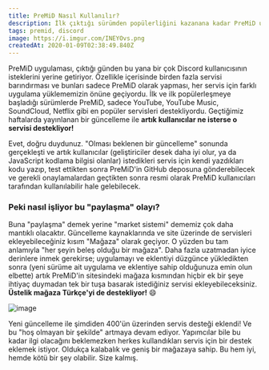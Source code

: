 ```yaml
---
title: PreMiD Nasıl Kullanılır?
description: İlk çıktığı sürümden popülerliğini kazanana kadar PreMiD uygulaması sadece belirli servisleri destekliyordu. Yeni yayınlanan 2.0 güncellemesinden sonra ise artık "ne kadar olursa".
tags: premid, discord
image: https://i.imgur.com/INEYOvs.png
createdAt: 2020-01-09T02:38:49.840Z
---
```


PreMiD uygulaması, çıktığı günden bu yana bir çok Discord kullanıcısının isteklerini yerine getiriyor. Özellikle içerisinde birden fazla servisi barındırması ve bunları sadece PreMiD olarak yapması, her servis için farklı uygulama yüklememizin önüne geçiyordu. İlk ve ilk popülerleşmeye başladığı sürümlerde PreMiD, sadece YouTube, YouTube Music, SoundCloud, Netflix gibi en popüler servisleri destekliyordu. Geçtiğimiz haftalarda yayınlanan bir güncelleme ile **artık kullanıcılar ne isterse o servisi destekliyor!**

Evet, doğru duydunuz. "Olması beklenen bir güncelleme" sonunda gerçekleşti ve artık kullanıcılar (geliştiriciler desek daha iyi olur, ya da JavaScript kodlama bilgisi olanlar) istedikleri servis için kendi yazdıkları kodu yazıp, test ettikten sonra PreMiD'in GitHub deposuna gönderebilecek ve gerekli onaylamalardan geçtikten sonra resmi olarak PreMiD kullanıcıları tarafından kullanılabilir hale gelebilecek.

### Peki nasıl işliyor bu "paylaşma" olayı?

Buna "paylaşma" demek yerine "market sistemi" dememiz çok daha mantıklı olacaktır. Güncelleme kaynaklarında ve site üzerinde de servisleri ekleyebileceğiniz kısım "Mağaza" olarak geçiyor. O yüzden bu tam anlamıyla "her şeyin beleş olduğu bir mağaza". Daha fazla uzatmadan iyice derinlere inmek gerekirse; uygulamayı ve eklentiyi düzgünce yükledikten sonra (yeni sürüme ait uygulama ve eklentiye sahip olduğunuza emin olun elbette) artık PreMiD'in sitesindeki mağaza kısmından hiçbir ek bir şeye ihtiyaç duymadan tek bir tuşa basarak istediğiniz servisi ekleyebileceksiniz. **Üstelik mağaza Türkçe'yi de destekliyor!** :smile:

<p class="text-center">
  <img src="https://the-person-under-this-message.is-inside.me/CL39gBdq.gif" alt="image" />
</p>

Yeni güncelleme ile şimdiden 400'ün üzerinden servis desteği eklendi! Ve bu "hoş olmayan bir şekilde" artmaya devam ediyor. Yapımcılar bile bu kadar ilgi olacağını beklemezken herkes kullandıkları servis için bir destek eklemek istiyor. Oldukça kalabalık ve geniş bir mağazaya sahip. Bu hem iyi, hemde kötü bir şey olabilir. Size kalmış.
